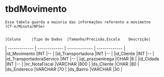 <!-- TITLE: Dicionário De Dados -->
<!-- SUBTITLE: A quick summary of Dicionario De Dados -->

# tbdMovimento
	Essa tabela guarda a maioria das informações referente a movimetno (CT-e/Minuta/NFSe)

				
	|Coluna 	|Tipo de Dados 	|Tamanho/Precisão,Escala 	Descrição|
| ------------- |  ------------- |  ------------- | ------------- | 			
|id_Movimento 	|INT 	|-- 	          |
|id_Transportadora 	|INT 	|-- 	          |
|id_Cliente 	|INT 	|-- 	          |
|id_TransportadoraServico 	|INT 	|-- 	          |
|qt_prazoentrega 	|CHAR 	|6 	          |
|id_Cidade 	|INT 	|-- 	          |
|nr_NotaFiscal 	|VARCHAR 	|800 	          |
|ds_Cliente 	|CHAR 	|80 	          |
|ds_Endereco 	|VARCHAR 	|70 	          |
|ds_Bairro 	|VARCHAR 	|30 	          |
				
